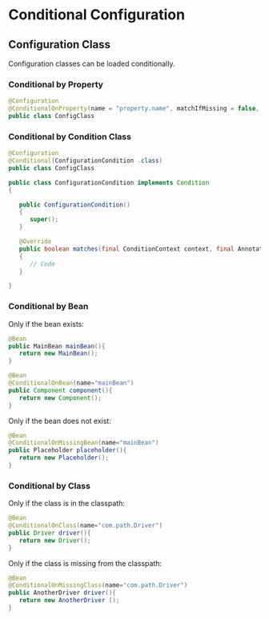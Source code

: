 # Conditional Configuration

## Configuration Class

Configuration classes can be loaded conditionally.

### Conditional by Property

```java
@Configuration
@ConditionalOnProperty(name = "property.name", matchIfMissing = false, havingValue = "true")
public class ConfigClass
```

### Conditional by Condition Class

```java
@Configuration
@Conditional(ConfigurationCondition .class)
public class ConfigClass
```

```java
public class ConfigurationCondition implements Condition
{

   public ConfigurationCondition()
   {
      super();
   }

   @Override
   public boolean matches(final ConditionContext context, final AnnotatedTypeMetadata metadata)
   {
      // Code
   }

}
```

### Conditional by Bean

Only if the bean exists:

```java
@Bean
public MainBean mainBean(){
   return new MainBean();
}

@Bean
@ConditionalOnBean(name="mainBean")
public Component component(){
   return new Component();
}
```

Only if the bean does not exist:

```java
@Bean
@ConditionalOnMissingBean(name="mainBean")
public Placeholder placeholder(){
   return new Placeholder();
}
```

### Conditional by Class

Only if the class is in the classpath:

```java
@Bean
@ConditionalOnClass(name="com.path.Driver")
public Driver driver(){
   return new Driver();
}
```

Only if the class is missing from the classpath:

```java
@Bean
@ConditionalOnMissingClass(name="com.path.Driver")
public AnotherDriver driver(){
   return new AnotherDriver ();
}
```

